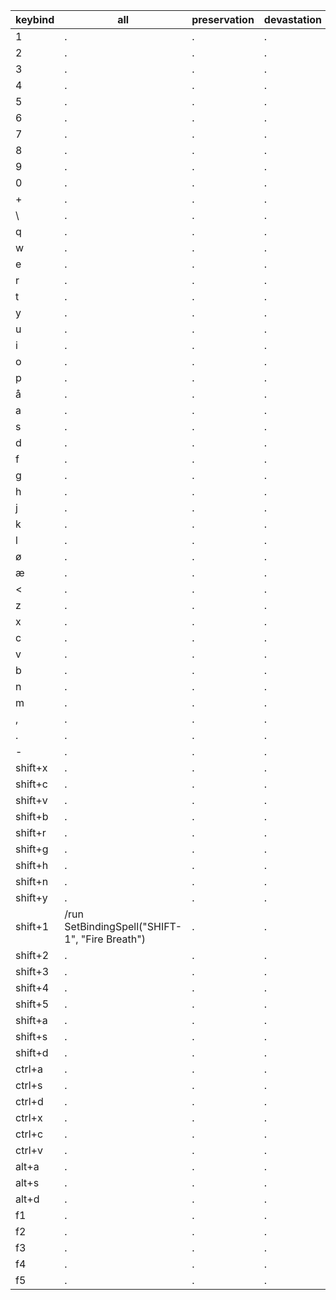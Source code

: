 | keybind    | all | preservation | devastation | augmentation |
|------------|-----|--------------|-------------|--------------|
| 1          |  .  | .            | .           | .            |
| 2          |  .  | .            | .           | .            |
| 3          |  .  | .            | .           | .            |
| 4          |  .  | .            | .           | .            |
| 5          |  .  | .            | .           | .            |
| 6          |  .  | .            | .           | .            |
| 7          |  .  | .            | .           | .            |
| 8          |  .  | .            | .           | .            |
| 9          |  .  | .            | .           | .            |
| 0          |  .  | .            | .           | .            |
| +          |  .  | .            | .           | .            |
| \          |  .  | .            | .           | .            |
| q          |  .  | .            | .           | .            |
| w          |  .  | .            | .           | .            |
| e          |  .  | .            | .           | .            |
| r          |  .  | .            | .           | .            |
| t          |  .  | .            | .           | .            |
| y          |  .  | .            | .           | .            |
| u          |  .  | .            | .           | .            |
| i          |  .  | .            | .           | .            |
| o          |  .  | .            | .           | .            |
| p          |  .  | .            | .           | .            |
| å          |  .  | .            | .           | .            |
| a          |  .  | .            | .           | .            |
| s          |  .  | .            | .           | .            |
| d          |  .  | .            | .           | .            |
| f          |  .  | .            | .           | .            |
| g          |  .  | .            | .           | .            |
| h          |  .  | .            | .           | .            |
| j          |  .  | .            | .           | .            |
| k          |  .  | .            | .           | .            |
| l          |  .  | .            | .           | .            |
| ø          |  .  | .            | .           | .            |
| æ          |  .  | .            | .           | .            |
| <          |  .  | .            | .           | .            |
| z          |  .  | .            | .           | .            |
| x          |  .  | .            | .           | .            |
| c          |  .  | .            | .           | .            |
| v          |  .  | .            | .           | .            |
| b          |  .  | .            | .           | .            |
| n          |  .  | .            | .           | .            |
| m          |  .  | .            | .           | .            |
| ,          |  .  | .            | .           | .            |
| .          |  .  | .            | .           | .            |
| -          |  .  | .            | .           | .            |
| shift+x    |  .  | .            | .           | .            |
| shift+c    |  .  | .            | .           | .            |
| shift+v    |  .  | .            | .           | .            |
| shift+b    |  .  | .            | .           | .            |
| shift+r    |  .  | .            | .           | .            |
| shift+g    |  .  | .            | .           | .            |
| shift+h    |  .  | .            | .           | .            |
| shift+n    |  .  | .            | .           | .            |
| shift+y    |  .  | .            | .           | .            |
| shift+1    | /run SetBindingSpell("SHIFT-1", "Fire Breath")  | .            | .           | .            |
| shift+2    |  .  | .            | .           | .            |
| shift+3    |  .  | .            | .           | .            |
| shift+4    |  .  | .            | .           | .            |
| shift+5    |  .  | .            | .           | .            |
| shift+a    |  .  | .            | .           | .            |
| shift+s    |  .  | .            | .           | .            |
| shift+d    |  .  | .            | .           | .            |
| ctrl+a     |  .  | .            | .           | .            |
| ctrl+s     |  .  | .            | .           | .            |
| ctrl+d     |  .  | .            | .           | .            |
| ctrl+x     |  .  | .            | .           | .            |
| ctrl+c     |  .  | .            | .           | .            |
| ctrl+v     |  .  | .            | .           | .            |
| alt+a      |  .  | .            | .           | .            |
| alt+s      |  .  | .            | .           | .            |
| alt+d      |  .  | .            | .           | .            |
| f1         |  .  | .            | .           | .            |
| f2         |  .  | .            | .           | .            |
| f3         |  .  | .            | .           | .            |
| f4         |  .  | .            | .           | .            |
| f5         |  .  | .            | .           | .            |

